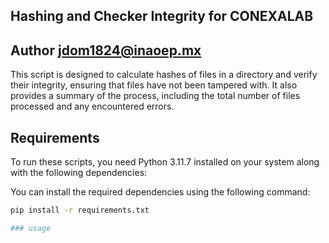 ## Hashing and Checker Integrity for CONEXALAB
## Author jdom1824@inaoep.mx

This script is designed to calculate hashes of files in a directory and verify their integrity, ensuring that files have not been tampered with. It also provides a summary of the process, including the total number of files processed and any encountered errors.

## Requirements

To run these scripts, you need Python 3.11.7 installed on your system along with the following dependencies:

You can install the required dependencies using the following command:

```bash
pip install -r requirements.txt

### usage
 